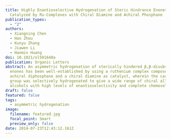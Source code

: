 ```yaml
---
title: Highly Enantioselective Hydrogenation of Steric Hindrance Enones
  Catalyzed by Ru-Complexes with Chiral Diamine and Achiral Phosphane
publication_types:
  - "2"
authors:
  - Xiangning Chen
  - Han Zhou
  - Kunyu Zhang
  - Jiawen Li
  - Hanmin Huang
doi: 10.1021/ol501648a
publication: Organic Letters
abstract: An asymmetric hydrogenation of sterically hindered β,β-disubstituted
  enones has been well-established by using a ruthenium complex composed of an
  achiral diphosphane and a chiral diamine as catalyst, wherein the carbonyl
  group was selectively hydrogenated to give a wide range of chiral allylic
  alcohols with high levels of enantioselectivity and complete chemoselectivity.
draft: false
featured: false
tags:
  - asymmetric hydrogenation
image:
  filename: featured.jpg
  focal_point: Smart
  preview_only: false
date: 2014-07-23T12:43:12.161Z
---
```

